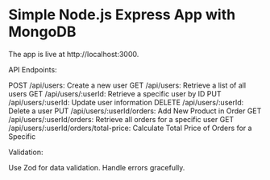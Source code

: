 # Simple Node.js Express App with MongoDB


The app is live at http://localhost:3000.

API Endpoints:

POST /api/users: Create a new user
GET /api/users: Retrieve a list of all users
GET /api/users/:userId: Retrieve a specific user by ID
PUT /api/users/:userId: Update user information
DELETE /api/users/:userId: Delete a user
PUT /api/users/:userId/orders: Add New Product in Order
GET /api/users/:userId/orders: Retrieve all orders for a specific user
GET /api/users/:userId/orders/total-price: Calculate Total Price of Orders for a Specific 

Validation:

Use Zod for data validation. Handle errors gracefully.
